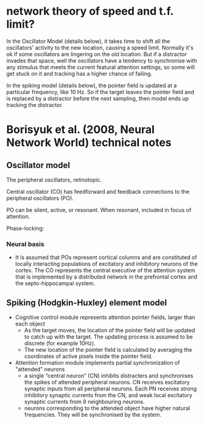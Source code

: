 network theory of speed and t.f. limit?
==============

In the Oscillator Model (details below), it takes time to shift all the oscillators' activity to the new location, causing a speed limit. Normally it's ok if some oscillators are lingering on the old location. But if a distractor invades that space, well the oscillators have a tendency to synchronise with any stimulus that meets the current featural attention settings, so some will get stuck on it and tracking has a higher chance of failing.

In the spiking model (details below), the pointer field is updated at a particular frequency, like 10 Hz. So if the target leaves the pointer field and is replaced by a distractor before the next sampling, then model ends up tracking the distractor.

# Borisyuk et al. (2008, Neural Network World) technical notes

## Oscillator model

The peripheral oscillators, retinotopic.

Central oscillator (CO) has feedforward and feedback connections to the peripheral oscillators (PO).

PO can be silent, active, or resonant. When resonant, included in focus of attention.

Phase-locking: 

### Neural basis

- It is assumed that POs represent cortical columns and are constituted
  of locally interacting populations of excitatory and inhibitory
  neurons of the cortex. The CO represents the central executive of the
  attention system that is implemented by a distributed network in the
  prefrontal cortex and the septo-hippocampal system. 

## Spiking (Hodgkin-Huxley) element model

- Cognitive control module represents attention pointer fields, larger than each object
  - As the target moves, the location of the pointer field will be updated to catch up with the target. The updating process is assumed to be discrete (for example 10Hz). 
  - The new location of the pointer field is calculated by averaging the coordinates of active pixels inside the pointer field.
- Attention formation module implements partial synchronization of "attended" neurons
  - a single “central neuron” (CN) inhibits distracters and synchronises the spikes of attended peripheral neurons. CN receives excitatory synaptic inputs from all peripheral neurons. Each PN receives strong inhibitory synaptic currents from the CN, and weak local excitatory synaptic currents from 8 neighbouring neurons.
  - neurons corresponding to the attended object have higher natural frequencies. They will be synchronised by the system. 

